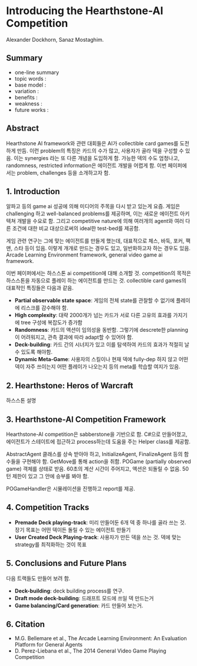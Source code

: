 # Introducing the Hearthstone-AI Competition

Alexander Dockhorn, Sanaz Mostaghim.

## Summary

- one-line summary
- topic words : 
- base model : 
- variation : 
- benefits :
- weakness :
- future works :

## Abstract

Hearthstone AI framework와 관련 대회들은 AI가 collectible card games를 도전하게 만듬. 이런 problem의 특징은 카드의 수가 많고, 사용자가 골라 덱을 구성할 수 있음. 이는 synergies 라는 또 다른 개념을 도입하게 함. 가능한 덱의 수도 엄청나고, randomness, restricted information은 에이전트 개발을 어렵게 함. 이번 페이퍼에서는 problem, challenges 등을 소개하고자 함.

## 1. Introduction

알파고 등의 game ai 성공에 의해 미디어의 주목을 다시 받고 있는게 요즘. 게임은 challenging 하고 well-balanced problems를 제공하며, 이는 새로운 에이전트 아키텍쳐 개발을 수요로 함. 그리고 competitive nature에 의해 여러개의 agent와 여러 다른 조건에 대한 비교 대상으로써의 ideal한 test-bed를 제공함. 

게임 관련 연구는 그에 맞는 에이전트를 만들게 했는데, 대표적으로 체스, 바둑, 포커, 팩맨, 스타 등이 있음. 이렇게 개개로 만드는 경우도 있고, 일반화하고자 하는 경우도 있음. Arcade Learning Environment framework, general video game ai framework. 

이번 페이퍼에서는 하스스톤 ai competition에 대해 소개할 것. competition의 목적은 하스스톤을 자동으로 플레이 하는 에이전트를 만드는 것. collectible card games의 대표적인 특징들은 다음과 같음.

- **Partial observable state space**: 게임의 전체 state를 관찰할 수 없기에 플레이에 리스크를 감수해야 함. 
- **High complexity**: 대략 2000개가 넘는 카드가 서로 다른 고유의 효과를 가지기에 tree 구성에 복잡도가 증가함
- **Randomness**: 카드의 액션이 임의성을 동반함. 그렇기에 descrete한 planning이 어려워지고, 관측 결과에 따라 adapt할 수 있어야 함.
- **Deck-building**: 카드 간의 시너지가 있고 이를 탐색하여 카드의 효과가 적절히 날 수 있도록 해야함. 
- **Dynamic Meta-Game**: 사용자의 스킬이나 현재 덱에 fully-dep 하지 않고 어떤 덱이 자주 쓰이는지 어떤 플레이가 나오는지 등의 meta를 학습할 여지가 있음.

## 2. Hearthstone: Heros of Warcraft

하스스톤 설명

## 3. Hearthstone-AI Competition Framework

Hearthstone-AI competition은 sabberstone을 기반으로 함. C#으로 만들어졌고, 에이전트가 스테이트에 접근하고 process하는데 도움을 주는 Helper class를 제공함. 

AbstractAgent 클래스를 상속 받아야 하고, InitializeAgent, FinalizeAgent 등의 함수들을 구현해야 함. GetMove를 통해 action을 취함. POGame (partially observed game) 객체를 상태로 받음. 60초의 계산 시간이 주어지고, 액션은 되돌릴 수 없음. 50턴 제한이 있고 그 안에 승부를 봐야 함.

POGameHandler은 시뮬레이션을 진행하고 report를 제공. 

## 4. Competition Tracks

- **Premade Deck playing-track**: 미리 만들어둔 6개 덱 중 하나를 골라 쓰는 것. 장기 목표는 어떤 덱이든 돌릴 수 있는 에이전트 만들기
- **User Created Deck Playing-track**: 사용자가 만든 덱을 쓰는 것. 덱에 맞는 strategy를 최적화하는 것이 목표

## 5. Conclusions and Future Plans

다음 트랙들도 만들어 보려 함.
- **Deck-building**: deck building process를 연구.
- **Draft mode deck-building**: 드래프트 모드에 쓰일 덱 만드는거
- **Game balancing/Card generation**: 카드 만들어 보는거.

## 6. Citation

- M.G. Bellemare et al., The Arcade Learning Environment: An Evaluation Platform for General Agents
- D. Perez-Liebana et al., The 2014 General Video Game Playing Competition
